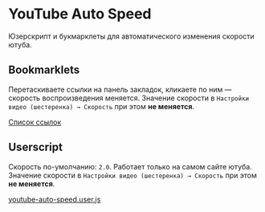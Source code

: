 # YouTube Auto Speed

Юзерскрипт и букмарклеты для автоматического изменения скорости ютуба.

## Bookmarklets

Перетаскиваете ссылки на панель закладок, кликаете по ним — скорость воспроизведения меняется. Значение скорости в `Настройки видео (шестеренка) → Скорость` при этом **не меняется**.

[Список ссылок](<https://cdn.rawgit.com/pongo/YouTube-Auto-Speed/master/bookmarklets.htm>)

## Userscript

Скорость по-умолчанию: `2.0`. Работает только на самом сайте ютуба. Значение скорости в `Настройки видео (шестеренка) → Скорость` при этом **не меняется**.

[youtube-auto-speed.user.js](https://github.com/pongo/YouTube-Auto-Speed/raw/master/youtube-auto-speed.user.js)